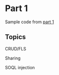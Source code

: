 # Part 1

Sample code from [part 1](https://developer.salesforce.com/events/webinars/secure_development)

## Topics

CRUD/FLS

Sharing

SOQL injection